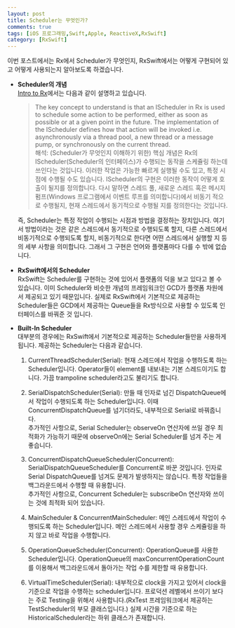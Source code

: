 ```yaml
---
layout: post
title: Scheduler는 무엇인가?
comments: true
tags: [iOS 프로그래밍,Swift,Apple, ReactiveX,RxSwift]
category: [RxSwift]
---  
```


이번 포스트에서는 Rx에서 Scheduler가 무엇인지, RxSwift에서는 어떻게 구현되어 있고 어떻게 사용되는지 알아보도록 하겠습니다.

* **Scheduler의 개념**  
    [Intro to Rx](http://introtorx.com/Content/v1.0.10621.0/15_SchedulingAndThreading.html)에서는 다음과 같이 설명하고 있습니다. 

    > The key concept to understand is that an IScheduler in Rx is used to schedule some action to be performed, either as soon as possible or at a given point in the future. The implementation of the IScheduler defines how that action will be invoked i.e. asynchronously via a thread pool, a new thread or a message pump, or synchronously on the current thread.  
    > 해석: (Scheduler가 무엇인지 이해하기 위한) 핵심 개념은 Rx의 IScheduler(Scheduler의 인터페이스)가 수행되는 동작을 스케쥴링 하는데 쓰인다는 것입니다. 이러한 작업은 가능한 빠르게 실행될 수도 있고, 특정 시점에 수행될 수도 있습니다. IScheduler의 구현은 이러한 동작이 어떻게 호출이 될지를 정의합니다. 다시 말하면 스레드 풀, 새로운 스레드 혹은 메시지 펌프(Windows 프로그램에서 이벤트 루프를 의미합니다)에서 비동기 적으로 수행될지, 현재 스레드에서 동기적으로 수행될 지를 정의한다는 것입니다.  

    즉, Scheduler는 특정 작업이 수행되는 시점과 방법을 결정하는 장치입니다. 여기서 방법이라는 것은 같은 스레드에서 동기적으로 수행되도록 할지, 다른 스레드에서 비동기적으로 수행되도록 할지, 비동기적으로 한다면 어떤 스레드에서 실행할 지 등의 세부 사항을 의미합니다. 그래서 그 구현은 언어와 플랫폼마다 다를 수 밖에 없습니다.  

* **RxSwift에서의 Scheduler**  
  RxSwift는 Scheduler를 구현하는 것에 있어서 플랫폼의 덕을 보고 있다고 볼 수 있습니다. 이미 Scheduler와 비슷한 개념의 프레임워크인 GCD가 플랫폼 차원에서 제공되고 있기 때문입니다. 실제로 RxSwift에서 기본적으로 제공하는 Scheduler들은 GCD에서 제공하는 Queue들을 Rx방식으로 사용할 수 있도록 인터페이스를 바꿔준 것 입니다.

* **Built-In Scheduler**  
  대부분의 경우에는 RxSwift에서 기본적으로 제공하는 Scheduler들만을 사용하게 됩니다. 제공하는 Scheduler는 다음과 같습니다.

  1. CurrentThreadScheduler(Serial): 현재 스레드에서 작업을 수행하도록 하는 Scheduler입니다. Operator들이 element를 내보내는 기본 스레드이기도 합니다. 가끔 trampoline scheduler라고도 불리기도 합니다.
  
  2. SerialDispatchScheduler(Serial): 만들 때 인자로 넘긴 DispatchQueue에서 작업이 수행되도록 하는 Scheduler입니다. 이때 ConcurrentDispatchQueue를 넘기더라도, 내부적으로 Serial로 바꿔줍니다.  
  추가적인 사항으로, Serial Scheduler는 observeOn 연산자에 쓰일 경우 최적화가 가능하기 때문에 observeOn에는 Serial Scheduler를 넘겨 주는 게 좋습니다.
 
  3. ConcurrentDispatchQueueScheduler(Concurrent): SerialDispatchQueueScheduler를 Concurrent로 바꾼 것입니다. 인자로 Serial DispatchQueue를 넘겨도 문제가 발생하지는 않습니다. 특정 작업들을 백그라운드에서 수행할 때 유용합니다.  
  추가적인 사항으로, Concurrent Scheduler는 subscribeOn 연산자와 쓰이는 것에 최적화 되어 있습니다.  

  1. MainScheduler & ConcurrentMainScheduler: 메인 스레드에서 작업이 수행되도록 하는 Scheduler입니다. 메인 스레드에서 사용할 경우 스케쥴링을 하지 않고 바로 작업을 수행합니다.
  
  2. OperationQueueScheduler(Concurrent): OperationQueue를 사용한 Scheduler입니다. OperationQueue의 maxConcurrentOperationCount를 이용해서 백그라운드에서 돌아가는 작업 수를 제한할 때 유용합니다.  
  
  3. VirtualTimeScheduler(Serial): 내부적으로 clock을 가지고 있어서 clock을 기준으로 작업을 수행하는 scheduler입니다. 프로덕션 레벨에서 쓰이기 보다는 주로 Testing을 위해서 사용합니다.(RxTest 프레임워크에서 제공하는 TestScheduler의 부모 클래스입니다.) 실제 시간을 기준으로 하는 HistoricalScheduler라는 하위 클래스가 존재합니다.  